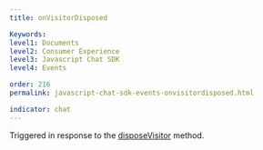 ```yaml
---
title: onVisitorDisposed

Keywords:
level1: Documents
level2: Consumer Experience
level3: Javascript Chat SDK
level4: Events

order: 216
permalink: javascript-chat-sdk-events-onvisitordisposed.html

indicator: chat
---
```


Triggered in response to the [disposeVisitor](consumer-experience-javascript-chat-disposevisitor.html) method.